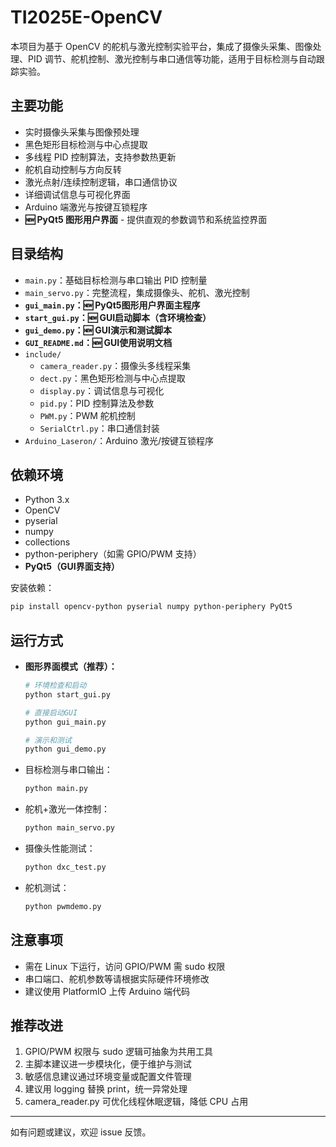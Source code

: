 # TI2025E-OpenCV

本项目为基于 OpenCV 的舵机与激光控制实验平台，集成了摄像头采集、图像处理、PID 调节、舵机控制、激光控制与串口通信等功能，适用于目标检测与自动跟踪实验。

## 主要功能
- 实时摄像头采集与图像预处理
- 黑色矩形目标检测与中心点提取
- 多线程 PID 控制算法，支持参数热更新
- 舵机自动控制与方向反转
- 激光点射/连续控制逻辑，串口通信协议
- 详细调试信息与可视化界面
- Arduino 端激光与按键互锁程序
- **🆕 PyQt5 图形用户界面** - 提供直观的参数调节和系统监控界面

## 目录结构
- `main.py`：基础目标检测与串口输出 PID 控制量
- `main_servo.py`：完整流程，集成摄像头、舵机、激光控制
- **`gui_main.py`：🆕 PyQt5图形用户界面主程序**
- **`start_gui.py`：🆕 GUI启动脚本（含环境检查）**
- **`gui_demo.py`：🆕 GUI演示和测试脚本**
- **`GUI_README.md`：🆕 GUI使用说明文档**
- `include/`
  - `camera_reader.py`：摄像头多线程采集
  - `dect.py`：黑色矩形检测与中心点提取
  - `display.py`：调试信息与可视化
  - `pid.py`：PID 控制算法及参数
  - `PWM.py`：PWM 舵机控制
  - `SerialCtrl.py`：串口通信封装
- `Arduino_Laseron/`：Arduino 激光/按键互锁程序

## 依赖环境
- Python 3.x
- OpenCV
- pyserial
- numpy
- collections
- python-periphery（如需 GPIO/PWM 支持）
- **PyQt5（GUI界面支持）**

安装依赖：
```bash
pip install opencv-python pyserial numpy python-periphery PyQt5
```

## 运行方式
- **图形界面模式（推荐）：**
  ```bash
  # 环境检查和启动
  python start_gui.py
  
  # 直接启动GUI
  python gui_main.py
  
  # 演示和测试
  python gui_demo.py
  ```
- 目标检测与串口输出：
  ```bash
  python main.py
  ```
- 舵机+激光一体控制：
  ```bash
  python main_servo.py
  ```
- 摄像头性能测试：
  ```bash
  python dxc_test.py
  ```
- 舵机测试：
  ```bash
  python pwmdemo.py
  ```

## 注意事项
- 需在 Linux 下运行，访问 GPIO/PWM 需 sudo 权限
- 串口端口、舵机参数等请根据实际硬件环境修改
- 建议使用 PlatformIO 上传 Arduino 端代码

## 推荐改进
1. GPIO/PWM 权限与 sudo 逻辑可抽象为共用工具
2. 主脚本建议进一步模块化，便于维护与测试
3. 敏感信息建议通过环境变量或配置文件管理
4. 建议用 logging 替换 print，统一异常处理
5. camera_reader.py 可优化线程休眠逻辑，降低 CPU 占用

---
如有问题或建议，欢迎 issue 反馈。
